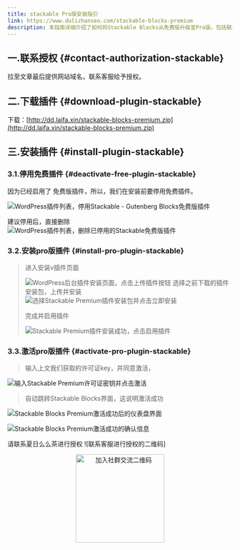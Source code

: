 ```yaml
---
title: stackable Pro版安装指引
link: https://www.dulizhanseo.com/stackable-blocks-premium
description: 本指南详细介绍了如何将Stackable Blocks从免费版升级至Pro版，包括联系客服获取授权、下载Pro版插件、停用并删除免费版、安装并启用Pro版插件、以及输入许可证密钥激活Pro版的步骤。
---
```


## 一.联系授权 {#contact-authorization-stackable}

拉至文章最后提供网站域名，联系客服给予授权。

## 二.下载插件 {#download-plugin-stackable}

下载：[http://dd.laifa.xin/stackable-blocks-premium.zip](http://dd.laifa.xin/stackable-blocks-premium.zip)

## 三.安装插件 {#install-plugin-stackable}

### 3.1.停用免费插件 {#deactivate-free-plugin-stackable}

因为已经启用了 免费版插件，所以，我们在安装前要停用免费插件。

![WordPress插件列表，停用Stackable - Gutenberg Blocks免费版插件](https://cos.files.maozhishi.com/wp-content/uploads/1665388190685.png)

建议停用后，直接删除
![WordPress插件列表，删除已停用的Stackable免费版插件](https://cos.files.maozhishi.com/wp-content/uploads/1665388308995.png)

### 3.2.安装pro版插件 {#install-pro-plugin-stackable}

> 进入安装v插件页面
>
> ![WordPress后台插件安装页面，点击上传插件按钮](https://mzs.cdn.laifaxin.com/wmhzxz/2022-09-17/1663430839-472881-image.png)
> 选择之前下载的插件安装包，上传并安装
> ![选择Stackable Premium插件安装包并点击立即安装](https://cos.files.maozhishi.com/wp-content/uploads/1665388650898.png)
>
> 完成并启用插件
>
> ![Stackable Premium插件安装成功，点击启用插件](https://cos.files.maozhishi.com/wp-content/uploads/1665388842914.png)

### 3.3.激活pro版插件 {#activate-pro-plugin-stackable}

> 输入上文我们获取的许可证key，并同意激活，

![输入Stackable Premium许可证密钥并点击激活](https://cos.files.maozhishi.com/wp-content/uploads/1665388989348.png)

> 自动跳转Stackable Blocks界面，这说明激活成功

![Stackable Blocks Premium激活成功后的仪表盘界面](https://cos.files.maozhishi.com/wp-content/uploads/1665389116959.png)

![Stackable Blocks Premium激活成功的确认信息](https://cos.files.maozhishi.com/wp-content/uploads/1665389331530.png)

请联系夏日么么茶进行授权
![联系客服进行授权的二维码]<p style="text-align: center;"><img src="https://cos.files.maozhishi.com/public/attachments/lfx/1670844224159.png" width="198" alt="加入社群交流二维码" /></p>
